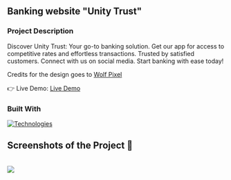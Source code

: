 ## Banking website "Unity Trust"

### Project Description

Discover Unity Trust: Your go-to banking solution. Get our app for access to competitive rates and effortless transactions. Trusted by satisfied customers. Connect with us on social media. Start banking with ease today!

<p>Credits for the design goes to <a href='https://dribbble.com/shots/23619398-Fintech-Banking-website-design'>Wolf Pixel</a></p>

👉 Live Demo: <a href='https://unity-trust.vercel.app/'>Live Demo</a>

### Built With
[![Technologies](https://skillicons.dev/icons?i=react,js,tailwind,vite,photoshop)](https://skillicons.dev)
<br>

<h2>Screenshots of the Project 📸</h2>
<br />
<img src='https://github.com/ytsipak/unity-trust/assets/122310792/fa97f39d-ddfe-4ea4-bf08-cfec71e21b95'/>

